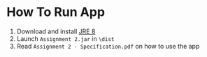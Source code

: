 # How To Run App

1. Download and install [JRE 8](https://www.oracle.com/java/technologies/javase-jre8-downloads.html)
2. Launch `Assignment 2.jar` in `\dist`
3. Read `Assignment 2 - Specification.pdf` on how to use the app
